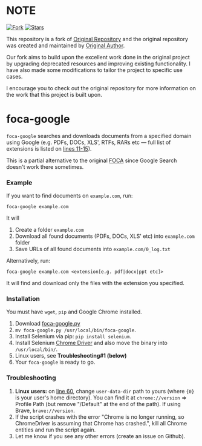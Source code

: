 # NOTE
[![Fork](https://img.shields.io/github/forks/embid13/foca-google.svg?style=social)](https://github.com/embid13/foca-google/network/members)
[![Stars](https://img.shields.io/github/stars/embid13/foca-google.svg?style=social)](https://github.com/embid13/foca-google/stargazers)


This repository is a fork of [Original Repository](https://github.com/egorvinogradov/foca-google) and the original repository was created and maintained by [Original Author](https://github.com/egorvinogradov).

Our fork aims to build upon the excellent work done in the original project by upgrading deprecated resources and improving existing functionality. I have also made some modifications to tailor the project to specific use cases.

I encourage you to check out the original repository for more information on the work that this project is built upon.

# foca-google
`foca-google` searches and downloads documents from a specified domain using Google (e.g. PDFs, DOCs, XLS', RTFs, RARs etc — full list of extensions is listed on [lines 11-15](foca-google.py#L11)).

This is a partial alternative to the original [FOCA](https://github.com/ElevenPaths/FOCA) since Google Search doesn't work there sometimes.

### Example
If you want to find documents on `example.com`, run:

```
foca-google example.com
```

It will

1. Create a folder `example.com`
2. Download all found documents (PDFs, DOCs, XLS' etc) into `example.com` folder
3. Save URLs of all found documents into `example.com/0_log.txt`

Alternatively, run:

```
foca-google example.com <extension[e.g. pdf|docx|ppt etc]>
```
It will find and download only the files with the extension you specified.


### Installation
You must have `wget`, `pip` and Google Chrome installed.

1. Download [foca-google.py](foca-google.py)
2. `mv foca-google.py /usr/local/bin/foca-google`.
3. Install Selenium via pip: `pip install selenium`.
4. Install Selenium [Chrome Driver](https://developer.chrome.com/docs/chromedriver/downloads#current_releases) and also move the binary into `/usr/local/bin/`.
5. Linux users, see **Troubleshooting#1 (below)**
6. Your `foca-google` is ready to go.

### Troubleshooting
1. **Linux users:** on [line 60](foca-google.py#L60), change `user-data-dir` path to yours (where `{0}` is your user's home directory). You can find it at `chrome://version` => Profile Path (but remove "/Default" at the end of the path). If using Brave, `brave://version`.
2. If the script crashes with the error "Chrome is no longer running, so ChromeDriver is assuming that Chrome has crashed.", kill all Chrome entities and run the script again.
3. Let me know if you see any other errors (create an issue on Github).
